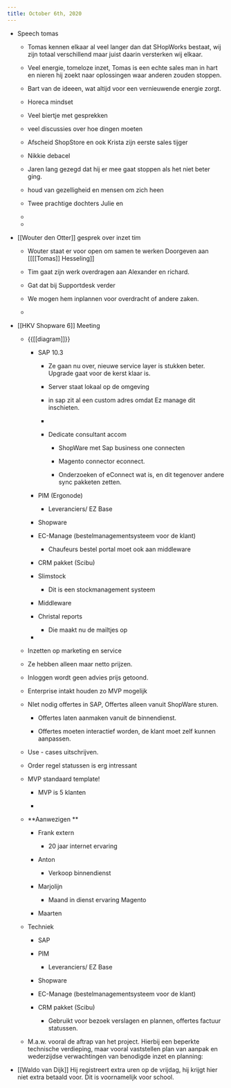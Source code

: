```yaml
---
title: October 6th, 2020
---
```


- Speech tomas
	 - Tomas kennen elkaar al veel langer dan dat SHopWorks bestaat, wij zijn totaal verschillend maar juist daarin versterken wij elkaar. 

	 - Veel energie, tomeloze inzet, Tomas is een echte sales man in hart en nieren hij zoekt naar oplossingen waar anderen zouden stoppen. 

	 - Bart van de ideeen, wat altijd voor een vernieuwende energie zorgt.

	 - Horeca mindset

	 - Veel biertje  met gesprekken

	 - veel discussies over hoe dingen moeten

	 - Afscheid ShopStore en ook Krista zijn eerste sales tijger

	 - Nikkie debacel

	 - Jaren lang gezegd dat hij er mee gaat stoppen als het niet beter ging.

	 - houd van gezelligheid en mensen om zich heen

	 - Twee prachtige dochters Julie en 

	 - 

	 - 

- [[Wouter den Otter]] gesprek over inzet tim
	 - Wouter staat er voor open om samen te werken Doorgeven aan [[[[Tomas]] Hesseling]]

	 - Tim gaat zijn werk overdragen aan Alexander en richard.

	 - Gat dat bij Supportdesk verder

	 - We mogen hem inplannen voor overdracht of andere zaken.

	 - 

- [[HKV Shopware 6]] Meeting
	 - {{[[diagram]]}}
		 - SAP 10.3 
			 - Ze gaan nu over, nieuwe service layer is stukken beter. Upgrade gaat voor de kerst klaar is.

			 - Server staat lokaal op de omgeving

			 - in sap zit al een custom adres omdat Ez manage dit inschieten.

			 - 

			 - Dedicate consultant accom
				 - ShopWare met Sap business one connecten

				 - Magento connector econnect.

				 - Onderzoeken of eConnect wat is, en dit tegenover andere sync pakketen zetten.

		 - PIM (Ergonode)
			 - Leveranciers/ EZ Base

		 - Shopware

		 - EC-Manage (bestelmanagementsysteem voor de klant)
			 - Chaufeurs bestel portal moet ook aan middleware

		 - CRM pakket (Scibu)

		 - Slimstock
			 - Dit is een stockmanagement systeem

		 - Middleware

		 - Christal reports
			 - Die maakt nu de mailtjes op 

		 - 

	 - Inzetten op marketing en service

	 - Ze hebben alleen maar netto prijzen.

	 - Inloggen wordt geen advies prijs getoond.

	 - Enterprise intakt houden zo MVP mogelijk

	 - NIet nodig offertes in SAP, Offertes alleen vanuit ShopWare sturen.
		 - Offertes laten aanmaken vanuit de binnendienst.

		 - Offertes moeten interactief worden, de klant moet zelf kunnen aanpassen.

	 - Use - cases uitschrijven.

	 - Order regel statussen is erg intressant 

	 - MVP standaard template! 
		 - MVP is 5 klanten

		 - 

	 - **Aanwezigen **
		 - Frank extern
			 - 20 jaar internet ervaring

		 - Anton 
			 - Verkoop binnendienst

		 - Marjolijn
			 - Maand in dienst ervaring Magento

		 - Maarten 

	 - Techniek
		 - SAP

		 - PIM
			 - Leveranciers/ EZ Base

		 - Shopware

		 - EC-Manage (bestelmanagementsysteem voor de klant)

		 - CRM pakket (Scibu)
			 - Gebruikt voor bezoek verslagen en plannen, offertes factuur statussen.

	 - M.a.w. vooral de aftrap van het
project. Hierbij een beperkte technische verdieping, maar vooral vaststellen
plan van aanpak en wederzijdse verwachtingen van benodigde inzet en planning:

- [[Waldo van Dijk]] Hij registreert extra uren op de vrijdag, hij krijgt hier niet extra betaald voor. Dit is voornamelijk voor school.
